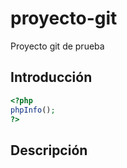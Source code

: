 # proyecto-git 
Proyecto git de prueba 
## Introducción 
```php 
<?php 
phpInfo(); 
?> 
``` 
## Descripción 
